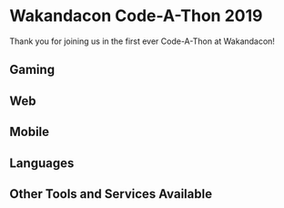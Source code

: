 # Wakandacon Code-A-Thon 2019 
Thank you for joining us in the first ever Code-A-Thon at Wakandacon!

## Gaming
<!-- - [Azure for Students (free $100 credit)](https://azure.microsoft.com/free/students/?WT.mc_id=build2019studentoffer)
- [GitHub Free Personal Account](https://github.com/) -->

## Web
<!-- [MakeCode Arcade](https://github.com/microsoft/computerscience/blob/master/Events%20and%20Hacks/Build/Buildit%20MakeCode%20Arcade.pptx)  
[MakeCode Circuit Playground](https://github.com/microsoft/computerscience/blob/master/Events%20and%20Hacks/Build/Buildit%20MakeCode%20for%20CPX.pptx)  
[MakeCode Minecraft](https://github.com/microsoft/computerscience/blob/master/Events%20and%20Hacks/Build/Buildit%20MakeCode%20for%20Minecraft.pptx)  
[MakeCode micro:bit](https://github.com/microsoft/computerscience/blob/master/Events%20and%20Hacks/Build/Buildit%20MakeCode%20for%20the%20microbit.pptx) -->

## Mobile
<!-- [Micro:bit Project Ideas – MakeCode ](https://makecode.microbit.org/)  
[Micro:bit Project Ideas – Microbit.org ](https://microbit.org/ideas/)  
[Circuit Playground Express Project Ideas – MakeCode ](https://makecode.adafruit.com/)  
[Circuit Playground Express Project Ideas – Adafruit ](https://learn.adafruit.com/category/express)  
[Minecraft Tutorials and Sample Mods ](https://minecraft.makecode.com/)  
[MakeCode Arcade Tutorials and Sample Games ](https://arcade.makecode.com/)  
[Build a Mobile App with Xamarin!](https://aka.ms/MSBuild2019_StudentZone)  
[Try .NET in the Browser!](https://trialinteractivedotnet.azurewebsites.net/)  
[Explore Azure Cognitive Services in Azure Notebooks](https://notebooks.azure.com/sarah-guthals/projects/buildstudentzone)  
[Make Your Own Emotion Detector Animation](https://github.com/Wicklets/FaceDetectionWithAzure) 
[Python app in Azure App Service Tutorial](https://docs.microsoft.com/en-us/azure/app-service/containers/quickstart-python?toc=%2Fpython%2Fazure%2FTOC.json)  

Copy for Try.NET:  
dotnet tool install -g --version 1.0.8010001-alpha-9c8fa322 --configfile nuget.config dotnet-try -->

## Languages


## Other Tools and Services Available
<!-- - [Azure Lab Services](https://azure.microsoft.com/services/lab-services/?WT.mc_id=jrdevdays-build2019-cxa)
- [Microsoft Learn](https://docs.microsoft.com/learn/?WT.mc_id=jrdevdays-build2019-cxa)
- [Hacking STEM](https://www.microsoft.com/education/education-workshop/default.aspx)
- [Imagine Cup](https://imaginecup.microsoft.com/Events?id=0)
- [MakeCode](https://www.microsoft.com/makecode?rtc=1)
- [Microsoft Education](https://www.microsoft.com/education)
- [Minecraft Education Edition](https://education.minecraft.net/)
- [TEALS](http://tealsk12.org/)
- [VS Code](https://code.visualstudio.com/)
- [GitHub Student Developer Pack](https://education.github.com/pack) -->